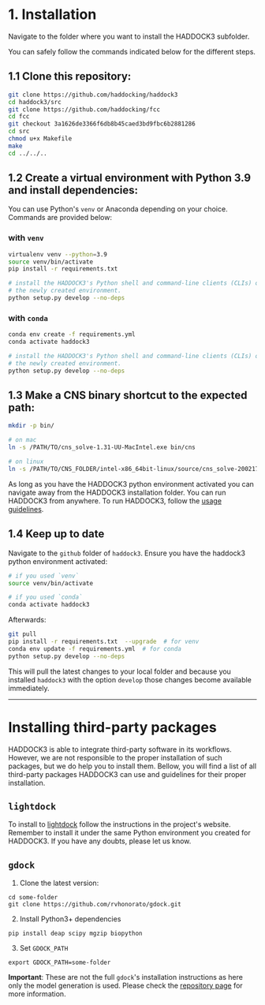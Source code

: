 # 1. Installation

Navigate to the folder where you want to install the HADDOCK3 subfolder.

You can safely follow the commands indicated below for the different
steps.

## 1.1 Clone this repository:

```bash
git clone https://github.com/haddocking/haddock3
cd haddock3/src
git clone https://github.com/haddocking/fcc
cd fcc
git checkout 3a1626de3366f6db8b45caed3bd9fbc6b2881286
cd src
chmod u+x Makefile
make
cd ../../..
```

## 1.2 Create a virtual environment with Python 3.9 and install dependencies:

You can use Python's `venv` or Anaconda depending on your choice.
Commands are provided below:

### with `venv`

```bash
virtualenv venv --python=3.9
source venv/bin/activate
pip install -r requirements.txt

# install the HADDOCK3's Python shell and command-line clients (CLIs) on
# the newly created environment.
python setup.py develop --no-deps
```

### with `conda`
```bash
conda env create -f requirements.yml
conda activate haddock3

# install the HADDOCK3's Python shell and command-line clients (CLIs) on
# the newly created environment.
python setup.py develop --no-deps
```

## 1.3 Make a CNS binary shortcut to the expected path:

```bash
mkdir -p bin/

# on mac
ln -s /PATH/TO/cns_solve-1.31-UU-MacIntel.exe bin/cns

# on linux
ln -s /PATH/TO/CNS_FOLDER/intel-x86_64bit-linux/source/cns_solve-2002171359.exe bin/cns
```

As long as you have the HADDOCK3 python environment activated you can
navigate away from the HADDOCK3 installation folder. You can run
HADDOCK3 from anywhere. To run HADDOCK3, follow the [usage
guidelines](USAGE.md).

## 1.4 Keep up to date

Navigate to the `github` folder of `haddock3`. Ensure you have the
haddock3 python environment activated:

```bash
# if you used `venv`
source venv/bin/activate

# if you used `conda`
conda activate haddock3
```

Afterwards:

```bash
git pull
pip install -r requirements.txt  --upgrade  # for venv
conda env update -f requirements.yml  # for conda
python setup.py develop --no-deps
```

This will pull the latest changes to your local folder and because you
installed `haddock3` with the option `develop` those changes become
available immediately.

* * *

# Installing third-party packages

HADDOCK3 is able to integrate third-party software in its workflows.
However, we are not responsible to the proper installation of such
packages, but we do help you to install them. Bellow, you will find a
list of all third-party packages HADDOCK3 can use and guidelines for
their proper installation.

## `lightdock`

To install to [lightdock](https://github.com/lightdock/lightdock) follow
the instructions in the project's website. Remember to install it under
the same Python environment you created for HADDOCK3. If you have any
doubts, please let us know.

## `gdock`

1. Clone the latest version:

```
cd some-folder
git clone https://github.com/rvhonorato/gdock.git
```

2. Install Python3+ dependencies
```
pip install deap scipy mgzip biopython
```

3. Set `GDOCK_PATH`
```
export GDOCK_PATH=some-folder
```

**Important**: These are not the full `gdock`'s installation
instructions as here only the model generation is used. Please check the
[repository page](https://github.com/rvhonorato/gdock) for more
information.
